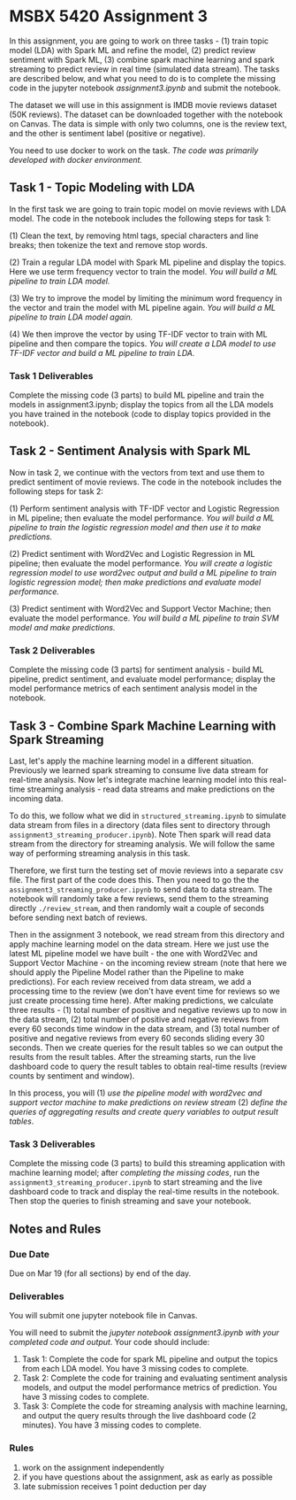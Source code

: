 # MSBX 5420 Assignment 3

In this assignment, you are going to work on three tasks - (1) train topic model (LDA) with Spark ML and refine the model, (2) predict review sentiment with Spark ML, (3) combine spark machine learning and spark streaming to predict review in real time (simulated data stream). The tasks are described below, and what you need to do is to complete the missing code in the jupyter notebook *assignment3.ipynb* and submit the notebook.

The dataset we will use in this assignment is IMDB movie reviews dataset (50K reviews). The dataset can be downloaded together with the notebook on Canvas. The data is simple with only two columns, one is the review text, and the other is sentiment label (positive or negative).

You need to use docker to work on the task. *The code was primarily developed with docker environment.* 

## Task 1 - Topic Modeling with LDA

In the first task we are going to train topic model on movie reviews with LDA model. The code in the notebook includes the following steps for task 1:

(1) Clean the text, by removing html tags, special characters and line breaks; then tokenize the text and remove stop words. 

(2) Train a regular LDA model with Spark ML pipeline and display the topics. Here we use term frequency vector to train the model. *You will build a ML pipeline to train LDA model.*

(3) We try to improve the model by limiting the minimum word frequency in the vector and train the model with ML pipeline again. *You will build a ML pipeline to train LDA model again.*

(4) We then improve the vector by using TF-IDF vector to train with ML pipeline and then compare the topics. *You will create a LDA model to use TF-IDF vector and build a ML pipeline to train LDA.*

### Task 1 Deliverables

Complete the missing code (3 parts) to build ML pipeline and train the models in assignment3.ipynb; display the topics from all the LDA models you have trained in the notebook (code to display topics provided in the notebook).

## Task 2 - Sentiment Analysis with Spark ML

Now in task 2, we continue with the vectors from text and use them to predict sentiment of movie reviews. The code in the notebook includes the following steps for task 2:

(1) Perform sentiment analysis with TF-IDF vector and Logistic Regression in ML pipeline; then evaluate the model performance. *You will build a ML pipeline to train the logistic regression model and then use it to make predictions.*

(2) Predict sentiment with Word2Vec and Logistic Regression in ML pipeline; then evaluate the model performance. *You will create a logistic regression model to use word2vec output and build a ML pipeline to train logistic regression model; then make predictions and evaluate model performance.*

(3) Predict sentiment with Word2Vec and Support Vector Machine; then evaluate the model performance. *You will build a ML pipeline to train SVM model and make predictions.*

### Task 2 Deliverables

Complete the missing code (3 parts) for sentiment analysis - build ML pipeline, predict sentiment, and evaluate model performance; display the model performance metrics of each sentiment analysis model in the notebook.

## Task 3 - Combine Spark Machine Learning with Spark Streaming

Last, let's apply the machine learning model in a different situation. Previously we learned spark streaming to consume live data stream for real-time analysis. Now let's integrate machine learning model into this real-time streaming analysis - read data streams and make predictions on the incoming data.

To do this, we follow what we did in `structured_streaming.ipynb` to simulate data stream from files in a directory (data files sent to directory through `assignment3_streaming_producer.ipynb`). Note Then spark will read data stream from the directory for streaming analysis. We will follow the same way of performing streaming analysis in this task. 

Therefore, we first turn the testing set of movie reviews into a separate csv file. The first part of the code does this. Then you need to go the the `assignment3_streaming_producer.ipynb` to send data to data stream. The notebook will randomly take a few reviews, send them to the streaming directly `./review_stream`, and then randomly wait a couple of seconds before sending next batch of reviews.

Then in the assignment 3 notebook, we read stream from this directory and apply machine learning model on the data stream. Here we just use the latest ML pipeline model we have built - the one with Word2Vec and Support Vector Machine - on the incoming review stream (note that here we should apply the Pipeline Model rather than the Pipeline to make predictions). For each review received from data stream, we add a processing time to the review (we don't have event time for reviews so we just create processing time here). After making predictions, we calculate three results - (1) total number of positive and negative reviews up to now in the data stream, (2) total number of positive and negative reviews from every 60 seconds time window in the data stream, and (3) total number of positive and negative reviews from every 60 seconds sliding every 30 seconds. Then we create queries for the result tables so we can output the results from the result tables. After the streaming starts, run the live dashboard code to query the result tables to obtain real-time results (review counts by sentiment and window).

In this process, you will (1) *use the pipeline model with word2vec and support vector machine to make predictions on review stream* (2) *define the queries of aggregating results and create query variables to output result tables*.

### Task 3 Deliverables

Complete the missing code (3 parts) to build this streaming application with machine learning model; after *completing the missing codes*, run the `assignment3_streaming_producer.ipynb` to start streaming and the live dashboard code to track and display the real-time results in the notebook. Then stop the queries to finish streaming and save your notebook.

## Notes and Rules

### Due Date

Due on Mar 19 (for all sections) by end of the day.

### Deliverables

You will submit one jupyter notebook file in Canvas.

You will need to submit the *jupyter notebook assignment3.ipynb with your completed code and output*. Your code should include:

1. Task 1: Complete the code for spark ML pipeline and output the topics from each LDA model. You have 3 missing codes to complete.
2. Task 2: Complete the code for training and evaluating sentiment analysis models, and output the model performance metrics of prediction. You have 3 missing codes to complete.
3. Task 3: Complete the code for streaming analysis with machine learning, and output the query results through the live dashboard code (2 minutes). You have 3 missing codes to complete.

### Rules

1. work on the assignment independently
2. if you have questions about the assignment, ask as early as possible
2. late submission receives 1 point deduction per day